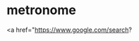 # metronome
<a href="https://www.google.com/search?
<div id="phcolor" style="background-color: #FFF500">
